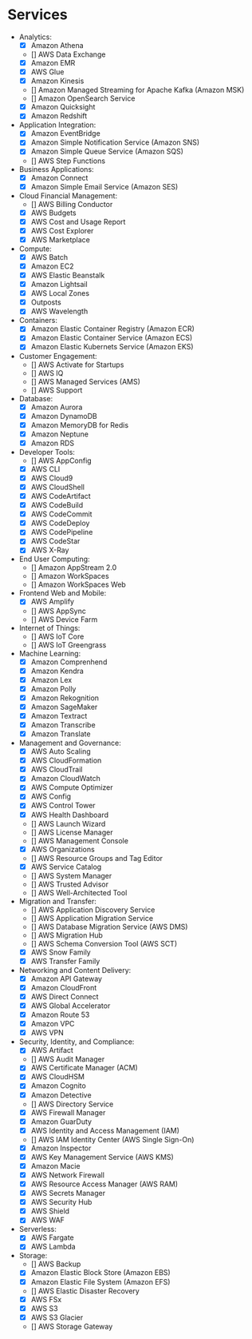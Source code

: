 # Services

* Analytics:
    * [X] Amazon Athena
    * [] AWS Data Exchange
    * [X] Amazon EMR
    * [X] AWS Glue
    * [X] Amazon Kinesis
    * [] Amazon Managed Streaming for Apache Kafka (Amazon MSK)
    * [] Amazon OpenSearch Service
    * [X] Amazon Quicksight
    * [X] Amazon Redshift
* Application Integration:
    * [X] Amazon EventBridge
    * [X] Amazon Simple Notification Service (Amazon SNS)
    * [X] Amazon Simple Queue Service (Amazon SQS)
    * [] AWS Step Functions
* Business Applications:
    * [X] Amazon Connect
    * [X] Amazon Simple Email Service (Amazon SES)
* Cloud Financial Management:
    * [] AWS Billing Conductor
    * [X] AWS Budgets
    * [X] AWS Cost and Usage Report
    * [X] AWS Cost Explorer
    * [X] AWS Marketplace
* Compute:
    * [X] AWS Batch
    * [X] Amazon EC2
    * [X] AWS Elastic Beanstalk
    * [X] Amazon Lightsail
    * [X] AWS Local Zones
    * [X] Outposts
    * [X] AWS Wavelength
* Containers:
    * [X] Amazon Elastic Container Registry (Amazon ECR)
    * [X] Amazon Elastic Container Service (Amazon ECS)
    * [X] Amazon Elastic Kubernets Service (Amazon EKS)
* Customer Engagement:
    * [] AWS Activate for Startups
    * [] AWS IQ
    * [] AWS Managed Services (AMS)
    * [] AWS Support
* Database:
    * [X] Amazon Aurora
    * [X] Amazon DynamoDB
    * [X] Amazon MemoryDB for Redis
    * [X] Amazon Neptune
    * [X] Amazon RDS
* Developer Tools:
    * [] AWS AppConfig
    * [X] AWS CLI
    * [X] AWS Cloud9
    * [X] AWS CloudShell
    * [X] AWS CodeArtifact
    * [X] AWS CodeBuild
    * [X] AWS CodeCommit
    * [X] AWS CodeDeploy
    * [X] AWS CodePipeline
    * [X] AWS CodeStar
    * [X] AWS X-Ray
* End User Computing:
    * [] Amazon AppStream 2.0
    * [] Amazon WorkSpaces
    * [] Amazon WorkSpaces Web
* Frontend Web and Mobile:
    * [X] AWS Amplify
    * [] AWS AppSync
    * [] AWS Device Farm
* Internet of Things:
    * [] AWS IoT Core
    * [] AWS IoT Greengrass
* Machine Learning:
    * [X] Amazon Comprenhend
    * [X] Amazon Kendra
    * [X] Amazon Lex
    * [X] Amazon Polly
    * [X] Amazon Rekognition
    * [X] Amazon SageMaker
    * [X] Amazon Textract
    * [X] Amazon Transcribe
    * [X] Amazon Translate
* Management and Governance:
    * [X] AWS Auto Scaling
    * [X] AWS CloudFormation
    * [X] AWS CloudTrail
    * [X] Amazon CloudWatch
    * [X] AWS Compute Optimizer
    * [X] AWS Config
    * [X] AWS Control Tower
    * [X] AWS Health Dashboard
    * [] AWS Launch Wizard
    * [] AWS License Manager
    * [] AWS Management Console
    * [X] AWS Organizations
    * [] AWS Resource Groups and Tag Editor
    * [X] AWS Service Catalog
    * [] AWS System Manager
    * [] AWS Trusted Advisor
    * [] AWS Well-Architected Tool
* Migration and Transfer:
    * [] AWS Application Discovery Service
    * [] AWS Application Migration Service
    * [] AWS Database Migration Service (AWS DMS)
    * [] AWS Migration Hub
    * [] AWS Schema Conversion Tool (AWS SCT)
    * [X] AWS Snow Family
    * [X] AWS Transfer Family
* Networking and Content Delivery:
    * [X] Amazon API Gateway
    * [X] Amazon CloudFront
    * [X] AWS Direct Connect
    * [X] AWS Global Accelerator
    * [X] Amazon Route 53
    * [X] Amazon VPC
    * [X] AWS VPN
* Security, Identity, and Compliance:
    * [X] AWS Artifact
    * [] AWS Audit Manager
    * [X] AWS Certificate Manager (ACM)
    * [X] AWS CloudHSM
    * [X] Amazon Cognito
    * [X] Amazon Detective
    * [] AWS Directory Service
    * [X] AWS Firewall Manager
    * [X] Amazon GuarDuty
    * [X] AWS Identity and Access Management (IAM)
    * [] AWS IAM Identity Center (AWS Single Sign-On)
    * [X] Amazon Inspector
    * [X] AWS Key Management Service (AWS KMS)
    * [X] Amazon Macie
    * [X] AWS Network Firewall
    * [X] AWS Resource Access Manager (AWS RAM)
    * [X] AWS Secrets Manager
    * [X] AWS Security Hub
    * [X] AWS Shield
    * [X] AWS WAF
* Serverless:
    * [X] AWS Fargate
    * [X] AWS Lambda
* Storage:
    * [] AWS Backup
    * [X] Amazon Elastic Block Store (Amazon EBS)
    * [X] Amazon Elastic File System (Amazon EFS)
    * [] AWS Elastic Disaster Recovery
    * [X] AWS FSx
    * [X] AWS S3
    * [X] AWS S3 Glacier
    * [] AWS Storage Gateway